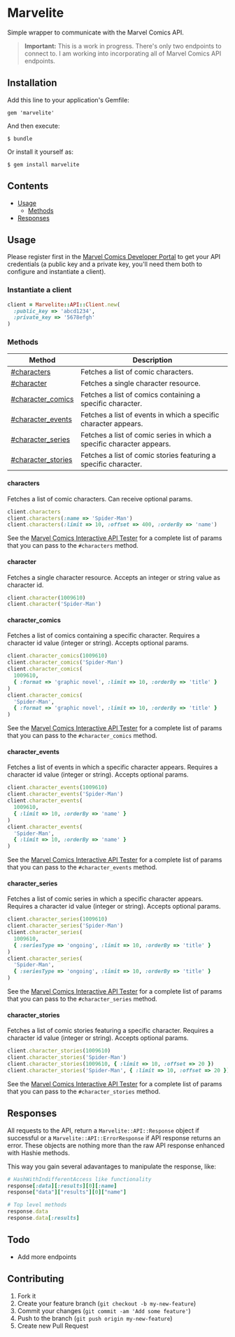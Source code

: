 # Marvelite

Simple wrapper to communicate with the Marvel Comics API.


> **Important:** This is a work in progress. There's only two endpoints to connect to. I am working into incorporating all of Marvel Comics API endpoints.

## Installation

Add this line to your application's Gemfile:

    gem 'marvelite'

And then execute:

    $ bundle

Or install it yourself as:

    $ gem install marvelite

## Contents

* [Usage](#usage)
  * [Methods](#methods)
* [Responses](#responses)


## Usage

Please register first in the [Marvel Comics Developer Portal](http://developer.marvel.com/) to get your API credentials (a public key and a private key, you'll need them both to configure and instantiate a client).

### Instantiate a client

```ruby
client = Marvelite::API::Client.new(
  :public_key => 'abcd1234',
  :private_key => '5678efgh'
)
```

### Methods

| Method | Description |
| ------ | ----------- |
| [#characters](#characters) | Fetches a list of comic characters. |
| [#character](#character) | Fetches a single character resource. |
| [#character_comics](#character_comics) | Fetches a list of comics containing a specific character. |
| [#character_events](#character_events) | Fetches a list of events in which a specific character appears. |
| [#character_series](#character_series) | Fetches a list of comic series in which a specific character appears. |
| [#character_stories](#character_stories) | Fetches a list of comic stories featuring a specific character. |

#### characters
Fetches a list of comic characters. Can receive optional params.
```ruby
client.characters
client.characters(:name => 'Spider-Man')
client.characters(:limit => 10, :offset => 400, :orderBy => 'name')
```


See the [Marvel Comics Interactive API Tester](http://developer.marvel.com/docs#!/public/getCreatorCollection_get_0) for a complete list of params that you can pass to the `#characters` method.

#### character

Fetches a single character resource. Accepts an integer or string value as character id.

```ruby
client.character(1009610)
client.character('Spider-Man')
```

#### character_comics

Fetches a list of comics containing a specific character. Requires a character id value (integer or string). Accepts optional params.

```ruby
client.character_comics(1009610)
client.character_comics('Spider-Man')
client.character_comics(
  1009610,
  { :format => 'graphic novel', :limit => 10, :orderBy => 'title' }
)
client.character_comics(
  'Spider-Man',
  { :format => 'graphic novel', :limit => 10, :orderBy => 'title' }
)
```

See the [Marvel Comics Interactive API Tester](http://developer.marvel.com/docs#!/public/getComicsCharacterCollection_get_2) for a complete list of params that you can pass to the `#character_comics` method.

#### character_events

Fetches a list of events in which a specific character appears. Requires a character id value (integer or string). Accepts optional params.

```ruby
client.character_events(1009610)
client.character_events('Spider-Man')
client.character_events(
  1009610,
  { :limit => 10, :orderBy => 'name' }
)
client.character_events(
  'Spider-Man',
  { :limit => 10, :orderBy => 'name' }
)
```

See the [Marvel Comics Interactive API Tester](http://developer.marvel.com/docs#!/public/getCharacterEventsCollection_get_3) for a complete list of params that you can pass to the `#character_events` method.


#### character_series

Fetches a list of comic series in which a specific character appears. Requires a character id value (integer or string). Accepts optional params.

```ruby
client.character_series(1009610)
client.character_series('Spider-Man')
client.character_series(
  1009610,
  { :seriesType => 'ongoing', :limit => 10, :orderBy => 'title' }
)
client.character_series(
  'Spider-Man',
  { :seriesType => 'ongoing', :limit => 10, :orderBy => 'title' }
)
```

See the [Marvel Comics Interactive API Tester](http://developer.marvel.com/docs#!/public/getCharacterSeriesCollection_get_4) for a complete list of params that you can pass to the `#character_series` method.


#### character_stories

Fetches a list of comic stories featuring a specific character. Requires a character id value (integer or string). Accepts optional params.

```ruby
client.character_stories(1009610)
client.character_stories('Spider-Man')
client.character_stories(1009610, { :limit => 10, :offset => 20 })
client.character_stories('Spider-Man', { :limit => 10, :offset => 20 })
```

See the [Marvel Comics Interactive API Tester](http://developer.marvel.com/docs#!/public/getCharacterStoryCollection_get_5) for a complete list of params that you can pass to the `#character_stories` method.

## Responses

All requests to the API, return a `Marvelite::API::Response` object if successful or a `Marvelite::API::ErrorResponse` if API response returns an error. These objects are nothing more than the raw API response enhanced with Hashie methods.

This way you gain several adavantages to manipulate the response, like:

```ruby
# HashWithIndifferentAccess like functionality
response[:data][:results][0][:name]
response["data"]["results"][0]["name"]

# Top level methods
response.data
response.data[:results]
```



## Todo

* Add more endpoints


## Contributing

1. Fork it
2. Create your feature branch (`git checkout -b my-new-feature`)
3. Commit your changes (`git commit -am 'Add some feature'`)
4. Push to the branch (`git push origin my-new-feature`)
5. Create new Pull Request
